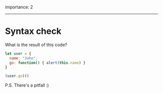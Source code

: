 importance: 2

---

# Syntax check

What is the result of this code?


```js no-beautify
let user = {
  name: "John",
  go: function() { alert(this.name) }
}

(user.go)()
```

P.S. There's a pitfall :)